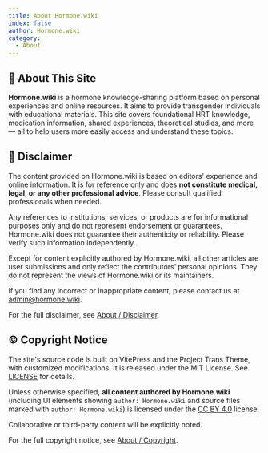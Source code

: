 ```yaml
---
title: About Hormone.wiki
index: false
author: Hormone.wiki
category:
  - About
---
```


## 📖 About This Site

<b><span class='hormone'>Hormone.wiki</span></b> is a hormone knowledge-sharing platform based on personal experiences and online resources. It aims to provide transgender individuals with educational materials. This site covers foundational HRT knowledge, medication information, shared experiences, theoretical studies, and more — all to help users more easily access and understand these topics.

## 💬 Disclaimer

The content provided on Hormone.wiki is based on editors' experience and online information. It is for reference only and does **not constitute medical, legal, or any other professional advice**. Please consult qualified professionals when needed.

Any references to institutions, services, or products are for informational purposes only and do not represent endorsement or guarantees. Hormone.wiki does not guarantee their authenticity or reliability. Please verify such information independently.

Except for content explicitly authored by Hormone.wiki, all other articles are user submissions and only reflect the contributors’ personal opinions. They do not represent the views of Hormone.wiki or its maintainers.

If you find any incorrect or inappropriate content, please contact us at [admin@hormone.wiki](mailto:admin@hormone.wiki).

For the full disclaimer, see [About / Disclaimer](./disclaimer).

## ©️ Copyright Notice

The site's source code is built on VitePress and the Project Trans Theme, with customized modifications. It is released under the MIT License. See [LICENSE](https://github.com/INP146/Hormone-wiki/blob/main/LICENSE) for details.

Unless otherwise specified, **all content authored by Hormone.wiki** (including UI elements showing `author: Hormone.wiki` and source files marked with `author: Hormone.wiki`) is licensed under the [CC BY 4.0](https://creativecommons.org/licenses/by/4.0/deed.en) license.

Collaborative or third-party content will be explicitly noted.

For the full copyright notice, see [About / Copyright](./copyright).